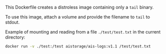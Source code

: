This Dockerfile creates a distroless image containing only a `tail` binary. 

To use this image, attach a volume and provide the filename to `tail` to stdout.  

Example of mounting and reading from a file `./test/test.txt` in the current directory: 
```bash
docker run -v ./test:/test aistorage/ais-logs:v1.1 /test/test.txt
```

